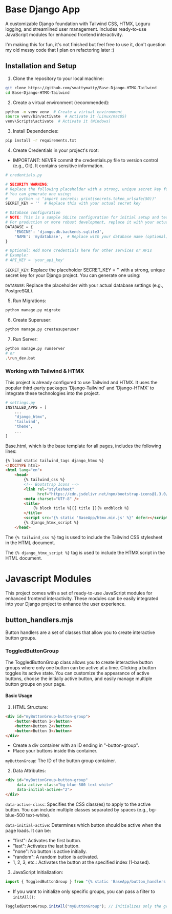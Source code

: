 # Base Django App

A customizable Django foundation with Tailwind CSS, HTMX, Loguru logging, and streamlined user management. Includes ready-to-use JavaScript modules for enhanced frontend interactivity. 

I'm making this for fun, it's not finished but feel free to use it, don't question my old messy code that I plan on refactoring later :)

## Installation and Setup
1. Clone the repository to your local machine:
```bash
git clone https://github.com/smattymatty/Base-Django-HTMX-Tailwind
cd Base-Django-HTMX-Tailwind
```
2. Create a virtual environment (recommended):
```bash
python -m venv venv  # Create a virtual environment
source venv/bin/activate  # Activate it (Linux/macOS)
venv\Scripts\activate  # Activate it (Windows)

```
3. Install Dependencies:
```bash
pip install -r requirements.txt
```
4. Create Credentials in your project's root:
- IMPORTANT: NEVER commit the credentials.py file to version control (e.g., Git). It contains sensitive information.

```python
# credentials.py

# SECURITY WARNING:
# Replace the following placeholder with a strong, unique secret key for your Django project.
# You can generate one using:
#     python -c "import secrets; print(secrets.token_urlsafe(50))"
SECRET_KEY = ''  # Replace this with your actual secret key

# Database configuration
# NOTE: This is a sample SQLite configuration for initial setup and testing.
# For production or more robust development, replace it with your actual database settings (e.g., PostgreSQL).
DATABASE = {
    'ENGINE': 'django.db.backends.sqlite3',
    'NAME': 'mydatabase',  # Replace with your database name (optional)
}

# Optional: Add more credentials here for other services or APIs
# Example:
# API_KEY = 'your_api_key'
```

`SECRET_KEY`: Replace the placeholder SECRET_KEY = '' with a strong, unique secret key for your Django project. You can generate one using:

`DATABASE`: Replace the placeholder with your actual database settings (e.g., PostgreSQL).

5. Run Migrations:
```bash
python manage.py migrate
```

6. Create Superuser:
```bash
python manage.py createsuperuser
```

7. Run Server:
```bash
python manage.py runserver
# or
.\run_dev.bat
```

### Working with Tailwind & HTMX

This project is already configured to use Tailwind and HTMX. It uses the popular third-party packages 'Django-Tailwind' and 'Django-HTMX' to integrate these technologies into the project.

```python
# settings.py
INSTALLED_APPS = [
    ...
    "django_htmx",
    'tailwind',
    'theme',
    ...
]
```

Base.html, which is the base template for all pages, includes the following lines:

```html
{% load static tailwind_tags django_htmx %}
<!DOCTYPE html>
<html lang="en">
    <head>
        {% tailwind_css %}
        <!-- Bootstrap Icons -->
        <link rel="stylesheet"
              href="https://cdn.jsdelivr.net/npm/bootstrap-icons@1.3.0/font/bootstrap-icons.css" />
        <meta charset="UTF-8" />
        <title>
            {% block title %}{{ title }}{% endblock %}
        </title>
        <script src="{% static 'BaseApp/htmx.min.js' %}" defer></script>
        {% django_htmx_script %}
    </head>
```

The `{% tailwind_css %}` tag is used to include the Tailwind CSS stylesheet in the HTML document.

The `{% django_htmx_script %}` tag is used to include the HTMX script in the HTML document.

# Javascript Modules
This project comes with a set of ready-to-use JavaScript modules for enhanced frontend interactivity. These modules can be easily integrated into your Django project to enhance the user experience.
## button_handlers.mjs
Button handlers are a set of classes that allow you to create interactive button groups.
### ToggledButtonGroup

The ToggledButtonGroup class allows you to create interactive button groups where only one button can be active at a time. Clicking a button toggles its active state. You can customize the appearance of active buttons, choose the initially active button, and easily manage multiple button groups on your page.

#### Basic Usage

1. HTML Structure:

```html
<div id="myButtonGroup-button-group"> 
    <button>Button 1</button>
    <button>Button 2</button>
    <button>Button 3</button>
</div>
```
- Create a div container with an ID ending in "-button-group".
- Place your buttons inside this container.

`myButtonGroup`: The ID of the button group container.

2. Data Attributes:

```html
<div id="myButtonGroup-button-group"
     data-active-class="bg-blue-500 text-white"
     data-initial-active="2">
</div>

```
`data-active-class`: Specifies the CSS class(es) to apply to the active button. You can include multiple classes separated by spaces (e.g., bg-blue-500 text-white).

`data-initial-active`: Determines which button should be active when the page loads. It can be:
- "first": Activates the first button.
- "last": Activates the last button.
- "none": No button is active initially.
- "random": A random button is activated.
- 1, 2, 3, etc.: Activates the button at the specified index (1-based).

3. JavaScript Initialization:

```javascript
import { ToggledButtonGroup } from "{% static 'BaseApp/button_handlers.mjs' %}";ToggledButtonGroup.initAll(); // Initializes all button groups on the page
```

- If you want to initialize only specific groups, you can pass a filter to `initAll()`:

```javascript
ToggledButtonGroup.initAll("myButtonGroup"); // Initializes only the group with ID "myButtonGroup-button-group"
```